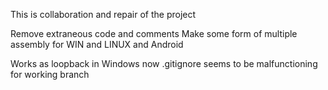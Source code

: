 This is collaboration and repair of the project

Remove extraneous code and comments
Make some form of multiple assembly for WIN and LINUX and Android

Works as loopback in Windows now
.gitignore seems to be malfunctioning for working branch
